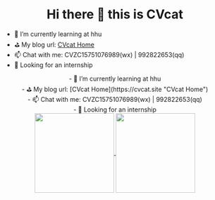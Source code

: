 <div align="center">
<h1>Hi there 👋 this is CVcat</h1>
</div>


- 🌱 I’m currently learning at hhu
- ⛳ My blog url: [CVcat Home](https://cvcat.site "CVcat Home")
- 📫 Chat with me: CVZC15751076989(wx) | 992822653(qq)
- 🎯 Looking for an internship

<div align="center">
  - 🌱 I’m currently learning at hhu
  <br>
- ⛳ My blog url: [CVcat Home](https://cvcat.site "CVcat Home")<br>
- 📫 Chat with me: CVZC15751076989(wx) | 992822653(qq)<br>
- 🎯 Looking for an internship<br>
</div>
  
<div align="center">
  <a href="https://github.com/cv-cat">
    <img height=180 align="center" src="https://github-readme-stats.vercel.app/api?username=cv-cat&show_icons=true&count_private=true&hide=prs&theme=default_repocard" />
  </a>
  <a> 
   <img height=180 align="center" src="https://i.giphy.com/media/v1.Y2lkPTc5MGI3NjExdzB4bTB3N3QzZTZ3cmNkcWt2NWs5dGIzN2hyc3RlaWlmaHFibW9tdiZlcD12MV9pbnRlcm5hbF9naWZfYnlfaWQmY3Q9Zw/lJNoBCvQYp7nq/giphy.gif" />
  </a>
</div>

